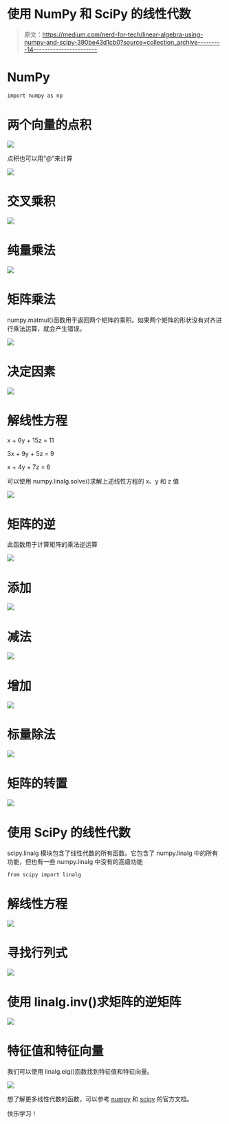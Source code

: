 # 使用 NumPy 和 SciPy 的线性代数

> 原文：<https://medium.com/nerd-for-tech/linear-algebra-using-numpy-and-scipy-390be43d1cb0?source=collection_archive---------14----------------------->

# NumPy

```
import numpy as np
```

# 两个向量的点积

![](img/4bd479991589e722495cba6ea5384cc2.png)

点积也可以用“@”来计算

![](img/c882bfecb81c305a6a5cd5ff6e4fe416.png)

# 交叉乘积

![](img/3cb144f3ab605a814c2a35ce3bac420c.png)

# 纯量乘法

![](img/2e36760ce1408bdf38aaed548342c37d.png)

# 矩阵乘法

numpy.matmul()函数用于返回两个矩阵的乘积。如果两个矩阵的形状没有对齐进行乘法运算，就会产生错误。

![](img/16d6a6bf7370c251023899cb938bf51f.png)

# 决定因素

![](img/b9a74ebf3d33ee9b1e3b304846b1686c.png)

# 解线性方程

x + 6y + 15z = 11

3x + 9y + 5z = 9

x + 4y + 7z = 6

可以使用 numpy.linalg.solve()求解上述线性方程的 x、y 和 z 值

![](img/545372d5f9005d20667e4fdf73c282ce.png)

# 矩阵的逆

此函数用于计算矩阵的乘法逆运算

![](img/d8be2699dc768286d0bebd944dc0c906.png)

# 添加

![](img/d4f8e820824aa637718d36b785f955a5.png)

# 减法

![](img/d282a91d46cb9de1930e67bf1a52617f.png)

# 增加

![](img/1a7a2bc287932ffdaeedd14458f4fd97.png)

# 标量除法

![](img/c9533fd84ae473e4c764f16545dc42bb.png)

# 矩阵的转置

![](img/e826a79a43f611960b1cc40690854759.png)

# 使用 SciPy 的线性代数

scipy.linalg 模块包含了线性代数的所有函数。它包含了 numpy.linalg 中的所有功能，但也有一些 numpy.linalg 中没有的高级功能

```
from scipy import linalg
```

# 解线性方程

![](img/7f4fabf18a74bbe737942e09fe035782.png)

# 寻找行列式

![](img/c6a9b05ad16e26b0f62a2a02c34704e7.png)

# 使用 linalg.inv()求矩阵的逆矩阵

![](img/0caa48a7950fe8ce5556d385a2134a16.png)

# 特征值和特征向量

我们可以使用 linalg.eig()函数找到特征值和特征向量。

![](img/9e4e52c6b740deb0a03ba840bf9c73e1.png)

想了解更多线性代数的函数，可以参考 [numpy](https://numpy.org/) 和 [scipy](https://www.scipy.org/) 的官方文档。

快乐学习！